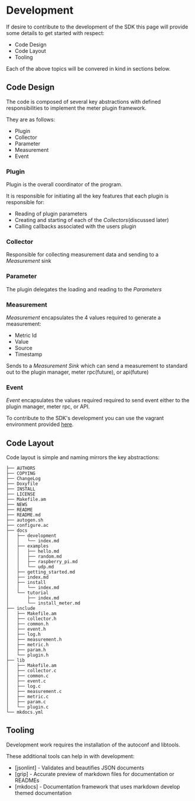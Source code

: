 Development
===========

If desire to contribute to the development of the SDK this page will provide
some details to get started with respect:

- Code Design
- Code Layout
- Tooling

Each of the above topics will be convered in kind in sections below.

Code Design
-----------

The code is composed of several key abstractions with defined responsibilities
to implement the meter plugin framework.

They are as follows:

- Plugin
- Collector
- Parameter
- Measurement
- Event

### Plugin

Plugin is the overall coordinator of the program.

It is responsible for initiating all the key
features that each plugin is responsible for:

- Reading of plugin parameters
- Creating and starting of each of the _Collectors_(discussed later)
- Calling callbacks associated with the users plugin


### Collector

Responsible for collecting measurement data and sending
to a _Measurement_ sink


### Parameter

The plugin delegates the loading and reading to the
_Parameters_


### Measurement

_Measurement_ encapsulates the 4 values required to generate
a measurement:

- Metric Id
- Value
- Source
- Timestamp

Sends to a _Measurement Sink_ which can send a measurement
to standard out to the plugin manager, meter rpc(future), or api(future)

### Event

_Event_ encapsulates the values required required to send
event either to the plugin manager, meter rpc, or API.


To contribute to the SDK's development you can use the vagrant environment provided [here](https://github.com/boundary/vagrant-plugin-c).

Code Layout
-----------

Code layout is simple and naming mirrors the key abstractions:

```
├── AUTHORS
├── COPYING
├── ChangeLog
├── Doxyfile
├── INSTALL
├── LICENSE
├── Makefile.am
├── NEWS
├── README
├── README.md
├── autogen.sh
├── configure.ac
├── docs
│   ├── development
│   │   └── index.md
│   ├── examples
│   │   ├── hello.md
│   │   ├── random.md
│   │   ├── raspberry_pi.md
│   │   └── udp.md
│   ├── getting_started.md
│   ├── index.md
│   ├── install
│   │   └── index.md
│   └── tutorial
│       ├── index.md
│       └── install_meter.md
├── include
│   ├── Makefile.am
│   ├── collector.h
│   ├── common.h
│   ├── event.h
│   ├── log.h
│   ├── measurement.h
│   ├── metric.h
│   ├── param.h
│   └── plugin.h
├── lib
│   ├── Makefile.am
│   ├── collector.c
│   ├── common.c
│   ├── event.c
│   ├── log.c
│   ├── measurement.c
│   ├── metric.c
│   ├── param.c
│   └── plugin.c
└── mkdocs.yml
```

Tooling
-------

Development work requires the installation of the autoconf and libtools.

These additional tools can help in with development:

- [jsonlint] - Validates and beautifies JSON documents
- [grip] - Accurate preview of markdown files for documentation or READMEs
- [mkdocs] - Documentation framework that uses markdown develop themed documentation

